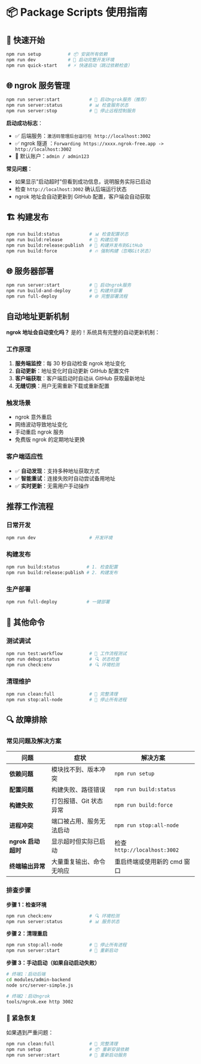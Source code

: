 # 📦 Package Scripts 使用指南

## 🚀 快速开始

```bash
npm run setup          # 📦 安装所有依赖
npm run dev            # 🚀 启动完整开发环境
npm run quick-start    # ⚡ 快速启动（跳过依赖检查）
```

## 🌐 ngrok 服务管理

```bash
npm run server:start           # 🚀 启动ngrok服务（推荐）
npm run server:status          # 📊 检查服务状态
npm run server:stop            # 🛑 停止远程控制服务
```

**启动成功标志**：

- ✅ 后端服务：`激活码管理后台运行在 http://localhost:3002`
- ✅ ngrok 隧道
  ：`Forwarding https://xxxx.ngrok-free.app -> http://localhost:3002`
- 🔑 默认账户：`admin / admin123`

**常见问题**：

- 如果显示"启动超时"但看到成功信息，说明服务实际已启动
- 检查 `http://localhost:3002` 确认后端运行状态
- ngrok 地址会自动更新到 GitHub 配置，客户端会自动获取

## 🏗️ 构建发布

```bash
npm run build:status           # 📊 检查配置状态
npm run build:release          # 🚀 构建应用
npm run build:release:publish  # 🚀 构建并发布到GitHub
npm run build:force            # 🔥 强制构建（忽略Git状态）
```

## 🌐 服务器部署

```bash
npm run server:start           # 🚀 启动ngrok服务
npm run build-and-deploy       # 🚀 构建并部署
npm run full-deploy            # 🌐 完整部署流程
```

## 自动地址更新机制

**ngrok 地址会自动变化吗？** 是的！系统具有完整的自动更新机制：

### 工作原理

1. **服务端监控**：每 30 秒自动检查 ngrok 地址变化
2. **自动更新**：地址变化时自动更新 GitHub 配置文件
3. **客户端获取**：客户端启动时自动从 GitHub 获取最新地址
4. **无缝切换**：用户无需重新下载或重新配置

### 触发场景

- ngrok 意外重启
- 网络波动导致地址变化
- 手动重启 ngrok 服务
- 免费版 ngrok 的定期地址更换

### 客户端适应性

- ✅ **自动发现**：支持多种地址获取方式
- ✅ **智能重试**：连接失败时自动尝试备用地址
- ✅ **实时更新**：无需用户手动操作

## 推荐工作流程

### 日常开发

```bash
npm run dev                    # 开发环境
```

### 构建发布

```bash
npm run build:status          # 1. 检查配置
npm run build:release:publish # 2. 构建发布
```

### 生产部署

```bash
npm run full-deploy           # 一键部署
```

## 🔧 其他命令

### 测试调试

```bash
npm run test:workflow          # 🧪 工作流程测试
npm run debug:status           # 🔍 状态检查
npm run check:env              # 🔍 环境检测
```

### 清理维护

```bash
npm run clean:full             # 🧹 完整清理
npm run stop:all-node          # 🛑 停止所有进程
```

## 🔍 故障排除

### 常见问题及解决方案

| 问题               | 症状                     | 解决方案                     |
| ------------------ | ------------------------ | ---------------------------- |
| **依赖问题**       | 模块找不到、版本冲突     | `npm run setup`              |
| **配置问题**       | 构建失败、路径错误       | `npm run build:status`       |
| **构建失败**       | 打包报错、Git 状态异常   | `npm run build:force`        |
| **进程冲突**       | 端口被占用、服务无法启动 | `npm run stop:all-node`      |
| **ngrok 启动超时** | 显示超时但实际已启动     | 检查 `http://localhost:3002` |
| **终端输出异常**   | 大量重复输出、命令无响应 | 重启终端或使用新的 cmd 窗口  |

### 排查步骤

**步骤 1：检查环境**

```bash
npm run check:env              # 🔍 环境检测
npm run server:status          # 📊 服务状态
```

**步骤 2：清理重启**

```bash
npm run stop:all-node          # 🛑 停止所有进程
npm run server:start           # 🚀 重新启动
```

**步骤 3：手动启动（如果自动启动失败）**

```bash
# 终端1：启动后端
cd modules/admin-backend
node src/server-simple.js

# 终端2：启动ngrok
tools/ngrok.exe http 3002
```

### 🚨 紧急恢复

如果遇到严重问题：

```bash
npm run clean:full             # 🧹 完整清理
npm run setup                  # 📦 重新安装依赖
npm run server:start           # 🚀 重新启动服务
```
